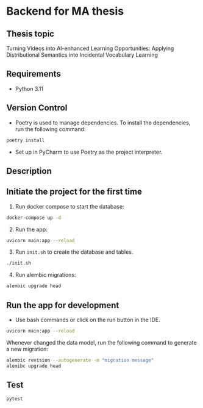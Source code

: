 # Backend for MA thesis

## Thesis topic
Turning Videos into AI-enhanced Learning Opportunities: Applying Distributional Semantics into Incidental Vocabulary Learning


## Requirements
- Python 3.11

## Version Control
- Poetry is used to manage dependencies. To install the dependencies, run the following command:
```bash
poetry install
```
- Set up in PyCharm to use Poetry as the project interpreter.


## Description

## Initiate the project for the first time
1. Run docker compose to start the database:
```bash
docker-compose up -d
```
2. Run the app:
```bash
uvicorn main:app --reload
```
3. Run `init.sh` to create the database and tables.
```bash
./init.sh
```

4. Run alembic migrations:
```bash
alembic upgrade head
```

## Run the app for development
- Use bash commands or click on the run button in the IDE.
```bash
uvicorn main:app --reload
```

Whenever changed the data model, run the following command to generate a new migration:
```bash
alembic revision --autogenerate -m "migration message"
alemibc upgrade head
```

## Test
```bash
pytest
```

